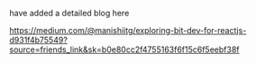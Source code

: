 have added a detailed blog here

https://medium.com/@manishiitg/exploring-bit-dev-for-reactjs-d931f4b75549?source=friends_link&sk=b0e80cc2f4755163f6f15c6f5eebf38f
